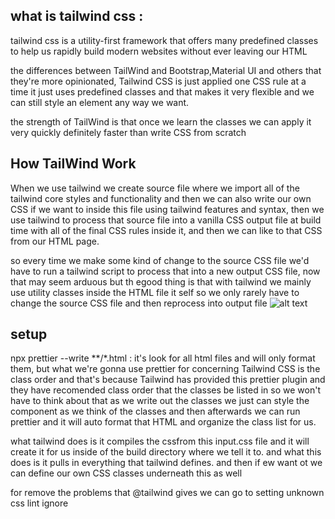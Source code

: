 ## what is tailwind css : 
tailwind css is a utility-first framework that offers many predefined classes to help us rapidly build modern websites without ever leaving our HTML 


the differences between TailWind and Bootstrap,Material UI and others  that they're more opinionated, Tailwind CSS is just applied one CSS rule at a time it just uses predefined classes and that makes it very flexible and we can still style an element any way we want.

the strength of TailWind is that once we learn the classes we can apply it very quickly definitely  faster than write CSS from scratch 

## How TailWind Work 
When we use tailwind we create source file where we import all of the tailwind core styles and functionality and then we can also write our own CSS if we want to inside this file using tailwind features and syntax, then we use tailwind to process that source file into a  vanilla CSS output file at build time with all of the final CSS rules inside it, and then we can like to that CSS from our  HTML page.

so every time we make some kind of change to the source  CSS file we'd have to run a tailwind script to process that into a new output CSS file, now that may seem arduous but th egood thing is that with tailwind we mainly use utility classes  inside the HTML file it self  so we only rarely have to change the source CSS file and then reprocess into output file 
![alt text](image.png)



## setup

<!-- source folder : is where our source files are 

public folder : is where our final output CSS  after tailwind processed it and it's also gonna contain HTML and any front js as well so public folder  is the thing that is eventually deployed to a web host on the internet 


live server settings full reload : true ;



css linters unknown ignore 
 -->



npx prettier --write  **/*.html : it's look for all html files  and will only format  them, but what we're gonna use prettier for concerning Tailwind CSS is the class  order and that's because Tailwind has provided  this prettier plugin and they have recomended  class order that the classes be listed in so we won't have to think about that  as we write out the classes we just can  style the component as we  think of the classes and  then afterwards we can run prettier and it will auto format  that HTML and organize the class list  for us.




what tailwind does is it compiles the cssfrom this input.css file and it will create  it for us inside of the build directory where we tell it to. and what this does is it pulls in everything that tailwind defines. and then if ew want ot we can define our own CSS classes underneath this as well 

for remove the problems that @tailwind gives we can go to setting unknown css lint ignore

